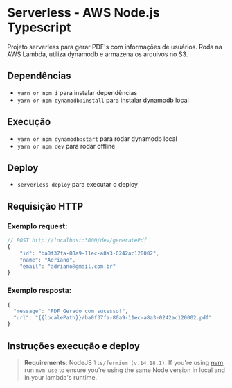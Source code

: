 # Serverless - AWS Node.js Typescript

Projeto serverless para gerar PDF's com informações de usuários. 
Roda na AWS Lambda, utiliza dynamodb e armazena os arquivos no S3.

## Dependências

- `yarn or npm i` para instalar dependências
- `yarn or npm dynamodb:install` para instalar dynamodb local

## Execução
- `yarn or npm dynamodb:start` para rodar dynamodb local
- `yarn or npm dev` para rodar offline

## Deploy
- `serverless deploy` para executar o deploy


## Requisição HTTP

### Exemplo request:
```js
// POST http://localhost:3000/dev/generatePdf
{
	"id": "ba0f37fa-80a9-11ec-a8a3-0242ac120002",
	"name": "Adriano",
	"email": "adriano@gmail.com.br"
}
```

### Exemplo resposta:
```js
{
  "message": "PDF Gerado com sucesso!",
  "url": "{{localePath}}/ba0f37fa-80a9-11ec-a8a3-0242ac120002.pdf"
}
```

## Instruções execução e deploy

> **Requirements**: NodeJS `lts/fermium (v.14.18.1)`. If you're using [nvm](https://github.com/nvm-sh/nvm), run `nvm use` to ensure you're using the same Node version in local and in your lambda's runtime.
